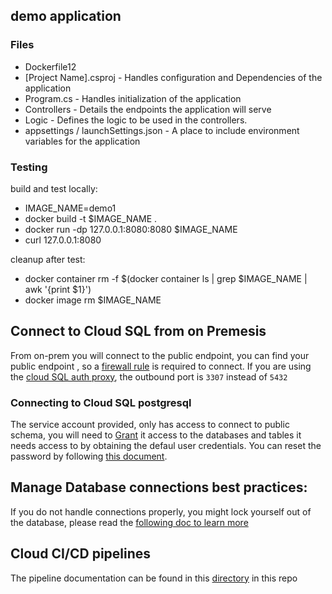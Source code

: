 ## demo application

### Files
- Dockerfile12
- [Project Name].csproj - Handles configuration and Dependencies of the application
- Program.cs - Handles initialization of the application
- Controllers - Details the endpoints the application will serve
- Logic - Defines the logic to be used in the controllers.
- appsettings / launchSettings.json - A place to include environment variables for the application

### Testing
build and test locally:
- IMAGE_NAME=demo1
- docker build -t $IMAGE_NAME .
- docker run -dp 127.0.0.1:8080:8080 $IMAGE_NAME
- curl 127.0.0.1:8080

cleanup after test:
- docker container rm -f $(docker container ls | grep $IMAGE_NAME | awk '{print $1}')
- docker image rm $IMAGE_NAME 

## Connect to Cloud SQL from on Premesis

From on-prem you will connect to the public endpoint, you can find your public endpoint , so a [firewall rule](https://hcaservicecentral.service-now.com/hca?id=hca_cat_item&sys_id=bc9146dedb79970006c1ef92ca96196e) is required to connect. If you are using the [cloud SQL auth proxy](https://cloud.google.com/sql/docs/postgres/connect-auth-proxy), the outbound port is `3307` instead of `5432` 

### Connecting to Cloud SQL postgresql

The service account provided, only has access to connect to public schema, you will need to [Grant](https://www.postgresql.org/docs/current/sql-grant.html) it access to the databases and tables it needs access to by obtaining the defaul user credentials. You can reset the password by following [this document](https://cloud.google.com/sql/docs/postgres/create-manage-users#change-pwd).

## Manage Database connections best practices:

If you do not handle connections properly, you might lock yourself out of the database, please read the [following doc to learn more](https://cloud.google.com/sql/docs/postgres/manage-connections#c_1)

## Cloud CI/CD pipelines

The pipeline documentation can be found in this [directory](/docs) in this repo
